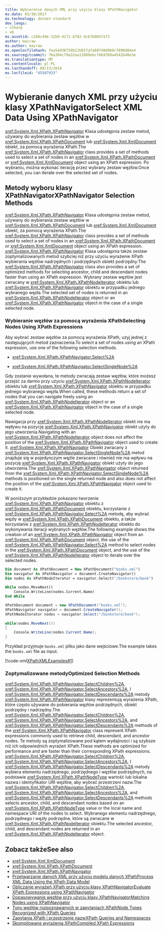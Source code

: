 ```yaml
---
title: Wybieranie danych XML przy użyciu klasy XPathNavigator
ms.date: 03/30/2017
ms.technology: dotnet-standard
dev_langs:
- csharp
- vb
ms.assetid: c268c49e-32b9-4171-b782-dcb7b065fa73
author: mairaw
ms.author: mairaw
ms.openlocfilehash: fea54d36759b12b01fa7a68748d069c7890d84e4
ms.sourcegitcommit: 76a304c79a32aa13889ebcf4b9789a4542b48e3e
ms.translationtype: MT
ms.contentlocale: pl-PL
ms.lasthandoff: 09/13/2018
ms.locfileid: "45507933"
---
```

# <a name="select-xml-data-using-xpathnavigator"></a><span data-ttu-id="216bd-102">Wybieranie danych XML przy użyciu klasy XPathNavigator</span><span class="sxs-lookup"><span data-stu-id="216bd-102">Select XML Data Using XPathNavigator</span></span>
<span data-ttu-id="216bd-103"><xref:System.Xml.XPath.XPathNavigator> Klasa udostępnia zestaw metod, używany do wybierania zestaw węzłów w <xref:System.Xml.XPath.XPathDocument> lub <xref:System.Xml.XmlDocument> obiekt, za pomocą wyrażenia XPath.</span><span class="sxs-lookup"><span data-stu-id="216bd-103">The <xref:System.Xml.XPath.XPathNavigator> class provides a set of methods used to select a set of nodes in an <xref:System.Xml.XPath.XPathDocument> or <xref:System.Xml.XmlDocument> object using an XPath expression.</span></span> <span data-ttu-id="216bd-104">Po wybraniu, można wykonać iterację przez wybrany zestaw węzłów.</span><span class="sxs-lookup"><span data-stu-id="216bd-104">Once selected, you can iterate over the selected set of nodes.</span></span>  
  
## <a name="xpathnavigator-selection-methods"></a><span data-ttu-id="216bd-105">Metody wyboru klasy XPathNavigator</span><span class="sxs-lookup"><span data-stu-id="216bd-105">XPathNavigator Selection Methods</span></span>  
 <span data-ttu-id="216bd-106"><xref:System.Xml.XPath.XPathNavigator> Klasa udostępnia zestaw metod, używany do wybierania zestaw węzłów w <xref:System.Xml.XPath.XPathDocument> lub <xref:System.Xml.XmlDocument> obiekt, za pomocą wyrażenia XPath.</span><span class="sxs-lookup"><span data-stu-id="216bd-106">The <xref:System.Xml.XPath.XPathNavigator> class provides a set of methods used to select a set of nodes in an <xref:System.Xml.XPath.XPathDocument> or <xref:System.Xml.XmlDocument> object using an XPath expression.</span></span> <span data-ttu-id="216bd-107"><xref:System.Xml.XPath.XPathNavigator> Klasa udostępnia także zestaw zoptymalizowanych metod szybciej niż przy użyciu wyrażenie XPath wybierania węzłów nadrzędnych i podrzędnych obiekt podrzędny.</span><span class="sxs-lookup"><span data-stu-id="216bd-107">The <xref:System.Xml.XPath.XPathNavigator> class also provides a set of optimized methods for selecting ancestor, child and descendant nodes faster than using an XPath expression.</span></span> <span data-ttu-id="216bd-108">Wybrany zestaw węzłów jest zwracany w <xref:System.Xml.XPath.XPathNodeIterator> obiektu lub <xref:System.Xml.XPath.XPathNavigator> obiektu w przypadku jednego wybranego węzła.</span><span class="sxs-lookup"><span data-stu-id="216bd-108">The selected set of nodes is returned in an <xref:System.Xml.XPath.XPathNodeIterator> object or an <xref:System.Xml.XPath.XPathNavigator> object in the case of a single selected node.</span></span>  
  
### <a name="selecting-nodes-using-xpath-expressions"></a><span data-ttu-id="216bd-109">Wybieranie węzłów za pomocą wyrażenia XPath</span><span class="sxs-lookup"><span data-stu-id="216bd-109">Selecting Nodes Using XPath Expressions</span></span>  
 <span data-ttu-id="216bd-110">Aby wybrać zestaw węzłów za pomocą wyrażenia XPath, użyj jednej z następujących metod zaznaczenia.</span><span class="sxs-lookup"><span data-stu-id="216bd-110">To select a set of nodes using an XPath expression, use one of the following selection methods.</span></span>  
  
-   <xref:System.Xml.XPath.XPathNavigator.Select%2A>  
  
-   <xref:System.Xml.XPath.XPathNavigator.SelectSingleNode%2A>  
  
 <span data-ttu-id="216bd-111">Gdy zostanie wywołana, te metody zwracają zestaw węzłów, które możesz przejść za darmo przy użyciu <xref:System.Xml.XPath.XPathNodeIterator> obiektu lub <xref:System.Xml.XPath.XPathNavigator> obiektu w przypadku jednego wybranego węzła.</span><span class="sxs-lookup"><span data-stu-id="216bd-111">When called, these methods return a set of nodes that you can navigate freely using an <xref:System.Xml.XPath.XPathNodeIterator> object or an <xref:System.Xml.XPath.XPathNavigator> object in the case of a single selected node.</span></span>  
  
 <span data-ttu-id="216bd-112">Nawigacja przy <xref:System.Xml.XPath.XPathNodeIterator> obiekt nie ma wpływu na pozycję <xref:System.Xml.XPath.XPathNavigator> obiekt użyty do jego utworzenia.</span><span class="sxs-lookup"><span data-stu-id="216bd-112">Navigating with an <xref:System.Xml.XPath.XPathNodeIterator> object does not affect the position of the <xref:System.Xml.XPath.XPathNavigator> object used to create it.</span></span> <span data-ttu-id="216bd-113"><xref:System.Xml.XPath.XPathNavigator> Obiekt zwracany z <xref:System.Xml.XPath.XPathNavigator.SelectSingleNode%2A> metod znajduje się w pojedynczym węźle zwracane i również nie ma wpływu na pozycję <xref:System.Xml.XPath.XPathNavigator> obiekt użyty do jego utworzenia.</span><span class="sxs-lookup"><span data-stu-id="216bd-113">The <xref:System.Xml.XPath.XPathNavigator> object returned from the <xref:System.Xml.XPath.XPathNavigator.SelectSingleNode%2A> methods is positioned on the single returned node and also does not affect the position of the <xref:System.Xml.XPath.XPathNavigator> object used to create it.</span></span>  
  
 <span data-ttu-id="216bd-114">W poniższym przykładzie pokazano tworzenie <xref:System.Xml.XPath.XPathNavigator> obiektu z <xref:System.Xml.XPath.XPathDocument> obiektu, korzystanie z <xref:System.Xml.XPath.XPathNavigator.Select%2A> metodę, aby wybrać węzły w <xref:System.Xml.XPath.XPathDocument> obiektu, a także korzystanie z <xref:System.Xml.XPath.XPathNodeIterator> obiektu do wykonywania iteracji wybranych węzłów.</span><span class="sxs-lookup"><span data-stu-id="216bd-114">The following example shows the creation of an <xref:System.Xml.XPath.XPathNavigator> object from an <xref:System.Xml.XPath.XPathDocument> object, the use of the <xref:System.Xml.XPath.XPathNavigator.Select%2A> method to select nodes in the <xref:System.Xml.XPath.XPathDocument> object, and the use of the <xref:System.Xml.XPath.XPathNodeIterator> object to iterate over the selected nodes.</span></span>  
  
```vb  
Dim document As XPathDocument = New XPathDocument("books.xml")  
Dim navigator As XPathNavigator = document.CreateNavigator()  
Dim nodes As XPathNodeIterator = navigator.Select("/bookstore/book")  
  
While nodes.MoveNext()  
    Console.WriteLine(nodes.Current.Name)  
End While  
```  
  
```csharp  
XPathDocument document = new XPathDocument("books.xml");  
XPathNavigator navigator = document.CreateNavigator();  
XPathNodeIterator nodes = navigator.Select("/bookstore/book");  
  
while(nodes.MoveNext())  
{  
    Console.WriteLine(nodes.Current.Name);  
}  
```  
  
 <span data-ttu-id="216bd-115">Przykład przyjmuje `books.xml` pliku jako dane wejściowe.</span><span class="sxs-lookup"><span data-stu-id="216bd-115">The example takes the `books.xml` file as input.</span></span>  
  
 [!code-xml[XPathXMLExamples#1](../../../../samples/snippets/xml/VS_Snippets_Data/XPathXMLExamples/XML/books.xml#1)]  
  
### <a name="optimized-selection-methods"></a><span data-ttu-id="216bd-116">Zoptymalizowane metody</span><span class="sxs-lookup"><span data-stu-id="216bd-116">Optimized Selection Methods</span></span>  
 <span data-ttu-id="216bd-117"><xref:System.Xml.XPath.XPathNavigator.SelectChildren%2A>, <xref:System.Xml.XPath.XPathNavigator.SelectAncestors%2A>, I <xref:System.Xml.XPath.XPathNavigator.SelectDescendants%2A> metody <xref:System.Xml.XPath.XPathNavigator> klasy reprezentują wyrażenia XPath, które często używane do pobierania węzłów podrzędnych, obiekt podrzędny i nadrzędny.</span><span class="sxs-lookup"><span data-stu-id="216bd-117">The <xref:System.Xml.XPath.XPathNavigator.SelectChildren%2A>, <xref:System.Xml.XPath.XPathNavigator.SelectAncestors%2A>, and <xref:System.Xml.XPath.XPathNavigator.SelectDescendants%2A> methods of the <xref:System.Xml.XPath.XPathNavigator> class represent XPath expressions commonly used to retrieve child, descendant, and ancestor nodes.</span></span> <span data-ttu-id="216bd-118">Te metody są zoptymalizowane pod kątem wydajności i są szybsze niż ich odpowiednich wyrażeń XPath.</span><span class="sxs-lookup"><span data-stu-id="216bd-118">These methods are optimized for performance and are faster than their corresponding XPath expressions.</span></span> <span data-ttu-id="216bd-119"><xref:System.Xml.XPath.XPathNavigator.SelectChildren%2A>, <xref:System.Xml.XPath.XPathNavigator.SelectAncestors%2A>, I <xref:System.Xml.XPath.XPathNavigator.SelectDescendants%2A> metody wybiera elementu nadrzędnego, podrzędnego i węzłów podrzędnych, na podstawie <xref:System.Xml.XPath.XPathNodeType> wartość lub lokalna nazwa i identyfikator URI węzłów, aby wybrać przestrzeni nazw.</span><span class="sxs-lookup"><span data-stu-id="216bd-119">The <xref:System.Xml.XPath.XPathNavigator.SelectChildren%2A>, <xref:System.Xml.XPath.XPathNavigator.SelectAncestors%2A>, and <xref:System.Xml.XPath.XPathNavigator.SelectDescendants%2A> methods selects ancestor, child, and descendant nodes based on an <xref:System.Xml.XPath.XPathNodeType> value or the local name and namespace URI of the nodes to select.</span></span> <span data-ttu-id="216bd-120">Wybranego elementu nadrzędnego, podrzędnego i węzły podrzędne, które są zwracane w <xref:System.Xml.XPath.XPathNodeIterator> obiektu.</span><span class="sxs-lookup"><span data-stu-id="216bd-120">The selected ancestor, child, and descendant nodes are returned in an <xref:System.Xml.XPath.XPathNodeIterator> object.</span></span>  
  
## <a name="see-also"></a><span data-ttu-id="216bd-121">Zobacz także</span><span class="sxs-lookup"><span data-stu-id="216bd-121">See also</span></span>

- <xref:System.Xml.XmlDocument>  
- <xref:System.Xml.XPath.XPathDocument>  
- <xref:System.Xml.XPath.XPathNavigator>  
- [<span data-ttu-id="216bd-122">Przetwarzanie danych XML przy użyciu modelu danych XPath</span><span class="sxs-lookup"><span data-stu-id="216bd-122">Process XML Data Using the XPath Data Model</span></span>](../../../../docs/standard/data/xml/process-xml-data-using-the-xpath-data-model.md)  
- [<span data-ttu-id="216bd-123">Obliczanie wyrażeń XPath przy użyciu klasy XPathNavigator</span><span class="sxs-lookup"><span data-stu-id="216bd-123">Evaluate XPath Expressions using XPathNavigator</span></span>](../../../../docs/standard/data/xml/evaluate-xpath-expressions-using-xpathnavigator.md)  
- [<span data-ttu-id="216bd-124">Dopasowywanie węzłów przy użyciu klasy XPathNavigator</span><span class="sxs-lookup"><span data-stu-id="216bd-124">Matching Nodes using XPathNavigator</span></span>](../../../../docs/standard/data/xml/matching-nodes-using-xpathnavigator.md)  
- [<span data-ttu-id="216bd-125">Typy węzłów rozpoznawanych w zapytaniach XPath</span><span class="sxs-lookup"><span data-stu-id="216bd-125">Node Types Recognized with XPath Queries</span></span>](../../../../docs/standard/data/xml/node-types-recognized-with-xpath-queries.md)  
- [<span data-ttu-id="216bd-126">Zapytania XPath i przestrzenie nazw</span><span class="sxs-lookup"><span data-stu-id="216bd-126">XPath Queries and Namespaces</span></span>](../../../../docs/standard/data/xml/xpath-queries-and-namespaces.md)  
- [<span data-ttu-id="216bd-127">Skompilowane wyrażenia XPath</span><span class="sxs-lookup"><span data-stu-id="216bd-127">Compiled XPath Expressions</span></span>](../../../../docs/standard/data/xml/compiled-xpath-expressions.md)
